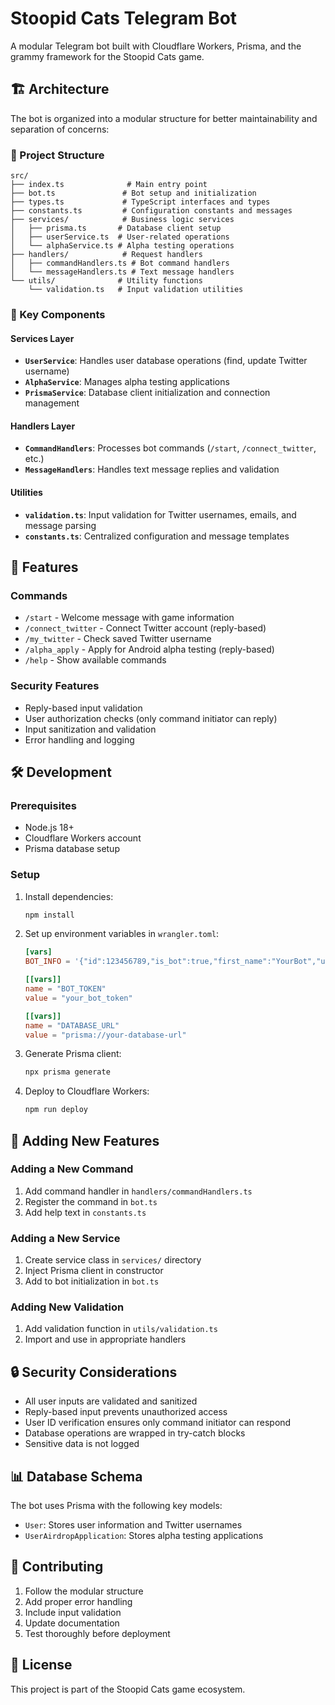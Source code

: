 # Stoopid Cats Telegram Bot

A modular Telegram bot built with Cloudflare Workers, Prisma, and the grammy framework for the Stoopid Cats game.

## 🏗️ Architecture

The bot is organized into a modular structure for better maintainability and separation of concerns:

### 📁 Project Structure

```
src/
├── index.ts              # Main entry point
├── bot.ts               # Bot setup and initialization
├── types.ts             # TypeScript interfaces and types
├── constants.ts         # Configuration constants and messages
├── services/            # Business logic services
│   ├── prisma.ts       # Database client setup
│   ├── userService.ts  # User-related operations
│   └── alphaService.ts # Alpha testing operations
├── handlers/            # Request handlers
│   ├── commandHandlers.ts # Bot command handlers
│   └── messageHandlers.ts # Text message handlers
└── utils/              # Utility functions
    └── validation.ts   # Input validation utilities
```

### 🔧 Key Components

#### Services Layer
- **`UserService`**: Handles user database operations (find, update Twitter username)
- **`AlphaService`**: Manages alpha testing applications
- **`PrismaService`**: Database client initialization and connection management

#### Handlers Layer
- **`CommandHandlers`**: Processes bot commands (`/start`, `/connect_twitter`, etc.)
- **`MessageHandlers`**: Handles text message replies and validation

#### Utilities
- **`validation.ts`**: Input validation for Twitter usernames, emails, and message parsing
- **`constants.ts`**: Centralized configuration and message templates

## 🚀 Features

### Commands
- `/start` - Welcome message with game information
- `/connect_twitter` - Connect Twitter account (reply-based)
- `/my_twitter` - Check saved Twitter username
- `/alpha_apply` - Apply for Android alpha testing (reply-based)
- `/help` - Show available commands

### Security Features
- Reply-based input validation
- User authorization checks (only command initiator can reply)
- Input sanitization and validation
- Error handling and logging

## 🛠️ Development

### Prerequisites
- Node.js 18+
- Cloudflare Workers account
- Prisma database setup

### Setup
1. Install dependencies:
   ```bash
   npm install
   ```

2. Set up environment variables in `wrangler.toml`:
   ```toml
   [vars]
   BOT_INFO = '{"id":123456789,"is_bot":true,"first_name":"YourBot","username":"your_bot_username"}'
   
   [[vars]]
   name = "BOT_TOKEN"
   value = "your_bot_token"
   
   [[vars]]
   name = "DATABASE_URL"
   value = "prisma://your-database-url"
   ```

3. Generate Prisma client:
   ```bash
   npx prisma generate
   ```

4. Deploy to Cloudflare Workers:
   ```bash
   npm run deploy
   ```

## 📝 Adding New Features

### Adding a New Command
1. Add command handler in `handlers/commandHandlers.ts`
2. Register the command in `bot.ts`
3. Add help text in `constants.ts`

### Adding a New Service
1. Create service class in `services/` directory
2. Inject Prisma client in constructor
3. Add to bot initialization in `bot.ts`

### Adding New Validation
1. Add validation function in `utils/validation.ts`
2. Import and use in appropriate handlers

## 🔒 Security Considerations

- All user inputs are validated and sanitized
- Reply-based input prevents unauthorized access
- User ID verification ensures only command initiator can respond
- Database operations are wrapped in try-catch blocks
- Sensitive data is not logged

## 📊 Database Schema

The bot uses Prisma with the following key models:
- `User`: Stores user information and Twitter usernames
- `UserAirdropApplication`: Stores alpha testing applications

## 🤝 Contributing

1. Follow the modular structure
2. Add proper error handling
3. Include input validation
4. Update documentation
5. Test thoroughly before deployment

## 📄 License

This project is part of the Stoopid Cats game ecosystem. 